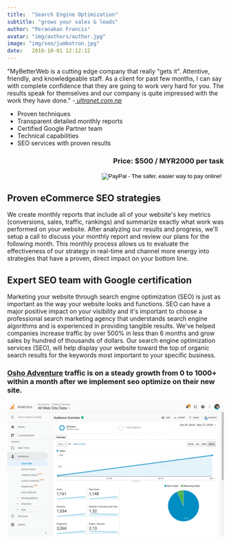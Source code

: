 ```yaml
---
title:  "Search Engine Optimization"
subtitle: "grows your sales & leads"
author: "Peranakan Francis"
avatar: "img/authors/author.jpg"
image: "img/seo/jumbotron.jpg"
date:   2018-10-01 12:12:12
---
```


"MyBetterWeb is a cutting edge company that really "gets it". Attentive, friendly, and knowledgeable staff. As a client for past few months, I can say with complete confidence that they are going to work very hard for you. The results speak for themselves and our company is quite impressed with the work they have done." -<a href="https://ultranet.netlify.com/" target="_blank"><i> ultranet.com.np</i></a>

- Proven techniques
- Transparent detailed monthly reports
- Certified Google Partner team
- Technical capabilities
- SEO services with proven results

<div style="text-align: right">
<h3>Price: $500 / MYR2000 per task</h3></div>
<div align="right">
<form target="paypal" action="https://www.paypal.com/cgi-bin/webscr" method="post">
<input type="hidden" name="cmd" value="_s-xclick">
<input type="hidden" name="hosted_button_id" value="9638MJ38CBPW8">
<input type="image" src="https://www.paypalobjects.com/en_US/i/btn/btn_cart_LG.gif" border="0" name="submit" alt="PayPal - The safer, easier way to pay online!">
<img alt="" border="0" src="https://www.paypalobjects.com/en_US/i/scr/pixel.gif" width="1" height="1">
</form>
</div>

## Proven eCommerce SEO strategies
We create monthly reports that include all of your website's key metrics (conversions, sales, traffic, rankings) and summarize exactly what work was performed on your website. After analyzing our results and progress, we'll setup a call to discuss your monthly report and review our plans for the following month. This monthly process allows us to evaluate the effectiveness of our strategy in real-time and channel more energy into strategies that have a proven, direct impact on your bottom line.

## Expert SEO team with Google certification
Marketing your website through search engine optimization (SEO) is just as important as the way your website looks and functions. SEO can have a major positive impact on your visibility and it's important to choose a professional search marketing agency that understands search engine algorithms and is experienced in providing tangible results. We've helped companies increase traffic by over 500% in less than 6 months and grow sales by hundred of thousands of dollars. Our search engine optimization services (SEO), will help display your website toward the top of organic search results for the keywords most important to your specific business.

### [Osho Adventure](https://oshoadventure.com) traffic is on a steady growth from 0 to 1000+ within a month after we implement seo optimize on their new site.
<a href="https://oshoadventure.com" target="_blank"><img src="img/seo/oshoadventure.png"  alt="search engine marketing" id="responsive-image" width="640">
<br/>
